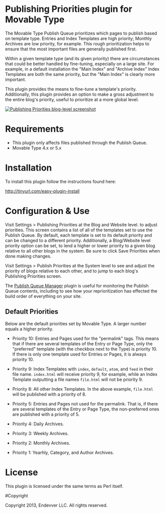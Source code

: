 # Publishing Priorities plugin for Movable Type

The Movable Type Publish Queue prioritizes which pages to publish based on
template type. Entries and Index Templates are high priority; Monthly Archives
are low priority, for example. This rough prioritization helps to ensure that
the most important files are generally published first.

Within a given template type (and its given priority) there are circumstances
that could be better handled by fine-tuning, especially on a large site. For
example, in a default installation the "Main Index" and "Archive Index" Index
Templates are both the same priority, but the "Main Index" is clearly more
important.

This plugin provides the means to fine-tune a template's priority. Additionally,
this plugin provides an option to make a gross adjustment to the entire blog's
priority, useful to prioritize at a more global level.

[ ![Publishing Priorities blog-level screenshot](https://raw.github.com/endevver/mt-plugin-publishing-priorities/master/documentation/thumb.jpg) ](https://raw.github.com/endevver/mt-plugin-publishing-priorities/master/documentation/screenshot.png)

# Requirements

* This plugin only affects files published through the Publish Queue.
* Movable Type 4.x or 5.x


# Installation

To install this plugin follow the instructions found here:

http://tinyurl.com/easy-plugin-install


# Configuration & Use

Visit Settings > Publishing Priorities at the Blog and Website level. to adjust
priorities. This screen contains a list of all of the templates set to use the
Publish Queue. By default, each template is set to its default priority and can
be changed to a different priority. Additionally, a Blog/Website level priority
option can be set, to lend a higher or lower priority to a given blog relative
to all other blogs in the system. Be sure to click Save Priorities when done
making changes.

Visit Settings > Publish Priorities at the System level to see and adjust the
priority of blogs relative to each other, and to jump to each blog's Publishing
Priorities screen.

The [Publish Queue Manager](https://github.com/endevver/mt-plugin-pqmanager)
plugin is useful for monitoring the Publish Queue contents, including to see
how your reprioritization has effected the build order of everything on your
site.

## Default Priorities

Below are the default priorities set by Movable Type. A larger number equals a
higher priority.

* Priority 10: Entries and Pages used for the "permalink" tags. This means that
  if there are several templates of the Entry or Page Type, only the
  "preferred" template (with the checkbox next to the Type) is priority 10. If
  there is only one template used for Entries or Pages, it is always priority
  10.

* Priority 9: Index Templates with `index`, `default`, `atom`, and `feed` in
  their file name. `index.html` will receive priority 9, for example, while an
  Index Template outputting a file names `file.html` will not be priority 9.

* Priority 8: All other Index Templates. In the above example, `file.html` will
  be published with a priority of 8.

* Priority 5: Entries and Pages not used for the permalink. That is, if there
  are several templates of the Entry or Page Type, the non-preferred ones are
  published with a priority of 5.

* Priority 4: Daily Archives.

* Priority 3: Weekly Archives.

* Priority 2: Monthly Archives.

* Priority 1: Yearhly, Category, and Author Archives.


# License

This plugin is licensed under the same terms as Perl itself.

#Copyright

Copyright 2013, Endevver LLC. All rights reserved.
